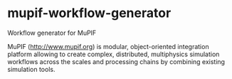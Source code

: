 # mupif-workflow-generator
Workflow generator for MuPIF

MuPIF (http://www.mupif.org) is modular, object-oriented integration platform allowing to create complex, distributed, multiphysics simulation workflows across the scales and processing chains by combining existing simulation tools.

